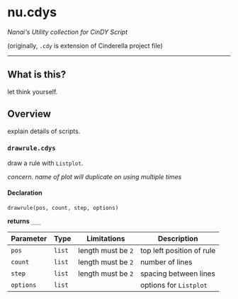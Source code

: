 # nu.cdys

*Nanai's Utility collection for CinDY Script*

(originally, `.cdy` is extension of Cinderella project file)

---

## What is this?

let think yourself.

## Overview

explain details of scripts.

### `drawrule.cdys`

draw a rule with `Listplot`.

*concern. name of plot will duplicate on using multiple times*

#### Declaration

```
drawrule(pos, count, step, options)
```

**returns** `___`

| Parameter | Type    | Limitations              | Description               |
|-----------|---------|--------------------------|---------------------------|
| `pos`     | `list`  | length must be `2`       | top left position of rule |
| `count`   | `list`  | length must be `2`       | number of lines           |
| `step`    | `list`  | length must be `2`       | spacing between lines     |
| `options` | `list`  |                          | options for `Listplot`    |

